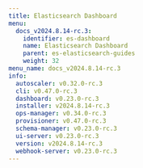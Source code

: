 ```yaml
---
title: Elasticsearch Dashboard
menu:
  docs_v2024.8.14-rc.3:
    identifier: es-dashboard
    name: Elasticsearch Dashboard
    parent: es-elasticsearch-guides
    weight: 32
menu_name: docs_v2024.8.14-rc.3
info:
  autoscaler: v0.32.0-rc.3
  cli: v0.47.0-rc.3
  dashboard: v0.23.0-rc.3
  installer: v2024.8.14-rc.3
  ops-manager: v0.34.0-rc.3
  provisioner: v0.47.0-rc.3
  schema-manager: v0.23.0-rc.3
  ui-server: v0.23.0-rc.3
  version: v2024.8.14-rc.3
  webhook-server: v0.23.0-rc.3
---
```


